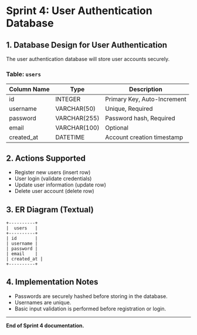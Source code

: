# Sprint 4: User Authentication Database

## 1. Database Design for User Authentication

The user authentication database will store user accounts securely.

### Table: `users`

| Column Name | Type         | Description                  |
|-------------|--------------|------------------------------|
| id          | INTEGER      | Primary Key, Auto-Increment  |
| username    | VARCHAR(50)  | Unique, Required             |
| password    | VARCHAR(255) | Password hash, Required      |
| email       | VARCHAR(100) | Optional                     |
| created_at  | DATETIME     | Account creation timestamp   |

## 2. Actions Supported

- Register new users (insert row)
- User login (validate credentials)
- Update user information (update row)
- Delete user account (delete row)

## 3. ER Diagram (Textual)

```
+----------+
|  users   |
+----------+
| id       |
| username |
| password |
| email    |
| created_at |
+----------+
```

## 4. Implementation Notes

- Passwords are securely hashed before storing in the database.
- Usernames are unique.
- Basic input validation is performed before registration or login.

---

**End of Sprint 4 documentation.**